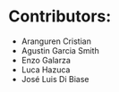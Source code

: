 # Contributors:

* Aranguren Cristian
* Agustin Garcia Smith
* Enzo Galarza
* Luca Hazuca
* José Luis Di Biase
